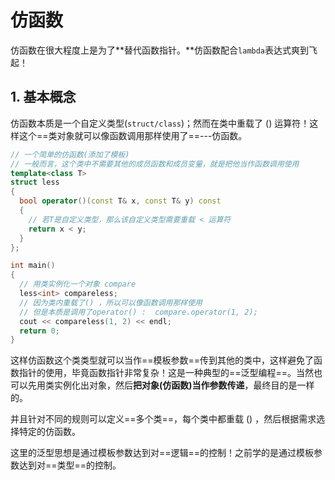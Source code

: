 # 仿函数

仿函数在很大程度上是为了**替代函数指针。**仿函数配合`lambda`表达式爽到飞起！

## 1. 基本概念

仿函数本质是一个自定义类型(`struct/class`)；然而在类中重载了 () 运算符！这样这个==类对象就可以像函数调用那样使用了==---仿函数。

```C++
// 一个简单的仿函数(添加了模板)
// 一般而言，这个类中不需要其他的成员函数和成员变量，就是把他当作函数调用使用
template<class T>
struct less
{
  bool operator()(const T& x, const T& y) const	
  {
    // 若T是自定义类型，那么该自定义类型需要重载 < 运算符
    return x < y;
  }
};

int main()
{
  // 用类实例化一个对象 compare
  less<int> compareless;
  // 因为类内重载了() ，所以可以像函数调用那样使用
  // 但是本质是调用了operator() :  compare.operator(1, 2);
  cout << compareless(1, 2) << endl;
  return 0;
}
```

这样仿函数这个类类型就可以当作==模板参数==传到其他的类中，这样避免了函数指针的使用，毕竟函数指针非常复杂！这是一种典型的==泛型编程==。当然也可以先用类实例化出对象，然后**把对象(仿函数)当作参数传递**，最终目的是一样的。

并且针对不同的规则可以定义==多个类==，每个类中都重载 () ，然后根据需求选择特定的仿函数。

这里的泛型思想是通过模板参数达到对==逻辑==的控制！之前学的是通过模板参数达到对==类型==的控制。
